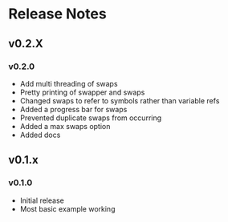 # Release Notes

## v0.2.X

### v0.2.0
* Add multi threading of swaps
* Pretty printing of swapper and swaps
* Changed swaps to refer to symbols rather than variable refs
* Added a progress bar for swaps
* Prevented duplicate swaps from occurring
* Added a max swaps option
* Added docs

## v0.1.x

### v0.1.0
* Initial release
* Most basic example working